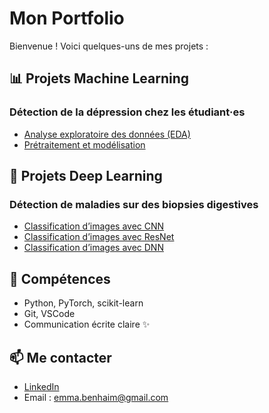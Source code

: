 # Mon Portfolio

Bienvenue ! Voici quelques-uns de mes projets :

## 📊 Projets Machine Learning

### Détection de la dépression chez les étudiant·es
- [Analyse exploratoire des données (EDA)](https://github.com/emmab-collab/Machine-Learning/blob/main/Student_Mental_Health/EDA.ipynb)
- [Prétraitement et modélisation](https://github.com/emmab-collab/Machine-Learning/blob/main/Student_Mental_Health/Preprocessing_and_Modeling.ipynb)

## 🧠 Projets Deep Learning

### Détection de maladies sur des biopsies digestives
- [Classification d’images avec CNN](https://github.com/emmab-collab/PyTorch/blob/main/Digestive_Biopsy_Classification_w_PyTorch_CNN.ipynb)
- [Classification d’images avec ResNet](https://github.com/emmab-collab/PyTorch/blob/main/Digestive_Biopsy_Classification_w_PyTorch_ResNet.ipynb)
- [Classification d’images avec DNN](https://github.com/emmab-collab/PyTorch/blob/main/Digestive_Biopsy_Classification_w_PyTorch_DNN.ipynb)


## 🔧 Compétences
- Python, PyTorch, scikit-learn
- Git, VSCode
- Communication écrite claire ✨

## 📫 Me contacter
- [LinkedIn](www.linkedin.com/in/emmanuelle-benhaim-6b1177166)
- Email : emma.benhaim@gmail.com

